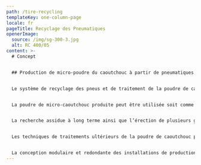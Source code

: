 ```yaml
---
path: /tire-recycling
templateKey: one-column-page
locale: fr
pageTitle: Recyclage des Pneumatiques
openerImage:
  source: /img/sg-300-3.jpg
  alt: RC 400/05
content: >-
  # Concept


  ## Production de micro-poudre du caoutchouc à partir de pneumatiques en fin de vie et de résidus de caoutchouc pratique


  Le système de recyclage des pneus et de traitement de la poudre de caoutchouc (Renergy RC 400/05 Tyre Recycling and Rubber Powder Processing System) a été développé pour la récupération des matériaux des pneus en fin de vie et des résidus de caoutchouc comme dilemme à l’incinération inconvénient. Pour Amwaj Al Nile, ces résidus ne sont pas seulement un défi écologique, mais aussi une ressource alambiquée.


  La poudre de micro-caoutchouc produite peut être utilisée soit comme granulat dans des mélanges de caoutchouc, soit pour la production d’alliages élastomériques présentant des caractéristiques homologues à celles des élastomères thermoplastiques (TPE).


  La recherche assidue à long terme ainsi que l’érection de plusieurs générations de plantes ont mené au développement du Renergy RC 400/05, produisant des poudres de caoutchouc ultra-fin et -pures.


  Les techniques de traitements ultérieurs de la poudre de caoutchouc produit ont été développées de manière à permettre une utilisation ultérieure sur les équipements industriels standard.


  La conception modulaire et redondante des installations de production et de traitement du Renergy RC 400/05 assure un fonctionnement continu également pendant la maintenance et la réparation.
---
```

